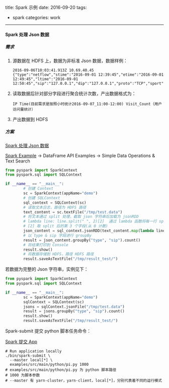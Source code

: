title: Spark 示例
date: 2016-09-20
tags:
- spark
categories: work
---

#### Spark 处理 Json 数据

##### 需求

1. 源数据在 HDFS 上，数据为非标准 Json 数据，数据样例：

   ``` po
   2016-09-06T10:03:41.913Z 10.69.40.45 {"type":"netflow","stime":"2016-09-01 12:39:45","etime":"2016-09-01 12:49:45","ltime":"2016-09-01 12:50:45","sip":"127.0.0.1","dip":"127.0.0.1","proto":"TCP","sport":445,"dport":80,"ibytes":12345,"obytes":12345}
   ```

2. 读取数据后针对部分字段进行聚合统计次数，产出数据格式为：

   ```po
   IP Time(目前需求是按照小时统计2016-09-07_11:00-12:00) Visit_Count（用户访问量统计）
   ```

3. 产出数据到 HDFS

##### 方案

[Spark 处理 Json 数据](http://www.cnblogs.com/yurunmiao/p/4682315.html)

[Spark Example](http://spark.apache.org/examples.html) -> DataFrame API Examples -> Simple Data Operations & Text Search

```python
from pyspark import SparkContext
from pyspark.sql import SQLContext

if __name__ == "__main__":
        # 创建 Context
        sc = SparkContext(appName="demo")
        # 创建 SQLContext
        sql_context = SQLContext(sc)
        # 读取文本日志，路径为 HDFS 路径
        text_content = sc.textFile("/tmp/test.data")
        # 将文本通过 split 处理，截取 json 字符串后加载为 jsonRDD
        # lambda line: line.split(" ", 2)[2]  通过 lambda 函数将每一行 split，只 split 前 2 个字段
        # [2] 取 split 后的第 3 个字段(从 0 计数)
        json_content = sql_context.jsonRDD(text_content.map(lambda line: line.split(" ", 2)[2]))
        # 以 type & sip 字段进行 groupBy
        result = json_content.groupBy("type", "sip").count()
        # 将结果打印到 Console
        result.show()
        # 将数据存储到 HDFS，路径 HDFS 路径
        result.saveAsTextFile("/tmp/result_test/")
```

若数据为完整的 Json 字符串，实例见下：

```python
from pyspark import SparkContext
from pyspark.sql import SQLContext

if __name__ == "__main__":
        sc = SparkContext(appName="demo")
        sqlContext = SQLContext(sc)
        jsons = sqlContext.jsonFile("/tmp/test.data")
        result = jsons.groupBy("type", "sip").count()
        result.show()
        result.saveAsTextFile("/tmp/result_test/")
```

Spark-submit 提交 python 脚本任务命令：

[Spark 提交 App](http://spark.apache.org/docs/latest/submitting-applications.html)

``` po
# Run application locally
./bin/spark-submit \
  --master local[*] \
  examples/src/main/python/pi.py 1000
# examples/src/main/python/pi.py 为 python 脚本路径
# 1000 为脚本参数
# --master 有 yarn-cluster，yarn-client，local[*]，分别代表着不同的运行模式
```











